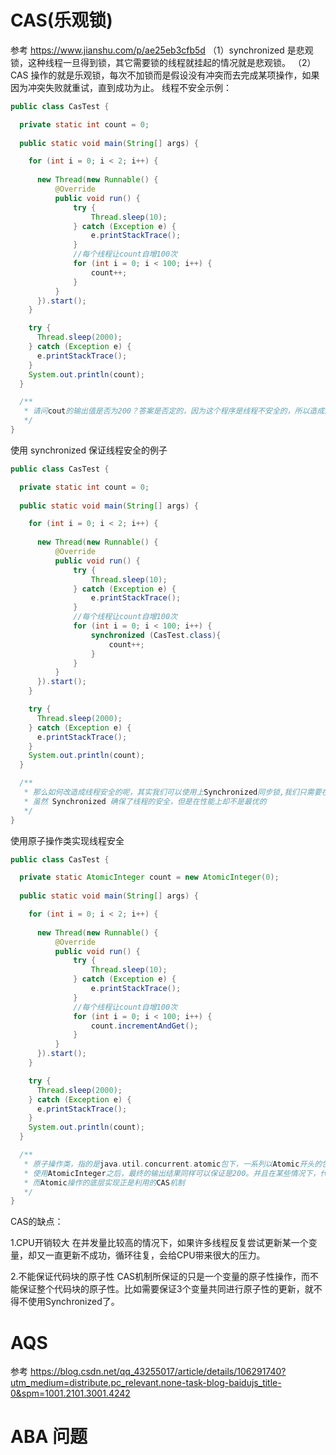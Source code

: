 # CAS(乐观锁)
参考 https://www.jianshu.com/p/ae25eb3cfb5d
（1）synchronized 是悲观锁，这种线程一旦得到锁，其它需要锁的线程就挂起的情况就是悲观锁。
（2）CAS 操作的就是乐观锁，每次不加锁而是假设没有冲突而去完成某项操作，如果因为冲突失败就重试，直到成功为止。
线程不安全示例：
```java
public class CasTest {

  private static int count = 0;
  
  public static void main(String[] args) {

    for (int i = 0; i < 2; i++) {
      
      new Thread(new Runnable() {
          @Override
          public void run() {
              try {
                  Thread.sleep(10);
              } catch (Exception e) {
                  e.printStackTrace();
              }
              //每个线程让count自增100次
              for (int i = 0; i < 100; i++) {
                  count++;
              }
          }
      }).start();
    }

    try {
      Thread.sleep(2000);
    } catch (Exception e) {
      e.printStackTrace();
    }
    System.out.println(count);
  }

  /**
   * 请问cout的输出值是否为200？答案是否定的，因为这个程序是线程不安全的，所以造成的结果count值可能小于200;
   */
}
```

使用 synchronized 保证线程安全的例子

```java
public class CasTest {

  private static int count = 0;
  
  public static void main(String[] args) {

    for (int i = 0; i < 2; i++) {
      
      new Thread(new Runnable() {
          @Override
          public void run() {
              try {
                  Thread.sleep(10);
              } catch (Exception e) {
                  e.printStackTrace();
              }
              //每个线程让count自增100次
              for (int i = 0; i < 100; i++) {
                  synchronized (CasTest.class){
                      count++;
                  }
              }
          }
      }).start();
    }

    try {
      Thread.sleep(2000);
    } catch (Exception e) {
      e.printStackTrace();
    }
    System.out.println(count);
  }

  /**
   * 那么如何改造成线程安全的呢，其实我们可以使用上Synchronized同步锁,我们只需要在count++的位置添加同步锁
   * 虽然 Synchronized 确保了线程的安全，但是在性能上却不是最优的
   */
}
```

使用原子操作类实现线程安全

```java
public class CasTest {

  private static AtomicInteger count = new AtomicInteger(0);
  
  public static void main(String[] args) {

    for (int i = 0; i < 2; i++) {
      
      new Thread(new Runnable() {
          @Override
          public void run() {
              try {
                  Thread.sleep(10);
              } catch (Exception e) {
                  e.printStackTrace();
              }
              //每个线程让count自增100次
              for (int i = 0; i < 100; i++) {
                  count.incrementAndGet();
              }
          }
      }).start();
    }

    try {
      Thread.sleep(2000);
    } catch (Exception e) {
      e.printStackTrace();
    }
    System.out.println(count);
  }

  /**
   * 原子操作类，指的是java.util.concurrent.atomic包下，一系列以Atomic开头的包装类，例如AtomicBoolean，AtomicInteger，AtomicLong。它们分别用于Boolean，Integer，Long类型的原子性操作。
   * 使用AtomicInteger之后，最终的输出结果同样可以保证是200。并且在某些情况下，代码的性能会比Synchronized更好。
   * 而Atomic操作的底层实现正是利用的CAS机制
   */
}
```
CAS的缺点：

1.CPU开销较大
在并发量比较高的情况下，如果许多线程反复尝试更新某一个变量，却又一直更新不成功，循环往复，会给CPU带来很大的压力。

2.不能保证代码块的原子性
CAS机制所保证的只是一个变量的原子性操作，而不能保证整个代码块的原子性。比如需要保证3个变量共同进行原子性的更新，就不得不使用Synchronized了。


# AQS
参考 https://blog.csdn.net/qq_43255017/article/details/106291740?utm_medium=distribute.pc_relevant.none-task-blog-baidujs_title-0&spm=1001.2101.3001.4242

# ABA 问题

